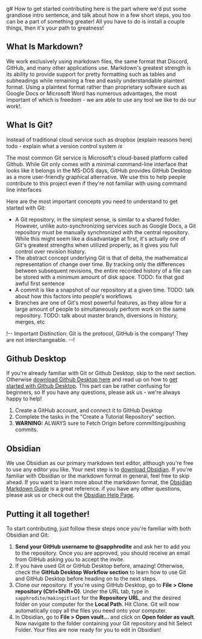 g# How to get started contributing
here is the part where we'd put some grandiose intro sentence, and talk about how in a few short steps, you too can be a part of something greater! All you have to do is install a couple things, then it's your path to greatness! 

## What Is Markdown?
We work exclusively using markdown files, the same format that Discord, GitHub, and many other applications use. Markdown's greatest strength is its ability to provide support for pretty formatting such as tables and subheadings while remaining a free and easily understandable plaintext format. Using a plaintext format rather than proprietary software such as Google Docs or Microsoft Word has numerous advantages, the most important of which is freedom - we are able to use any tool we like to do our work!. 

## What Is Git?
Instead of traditional cloud service such as dropbox (explain reasons here)
todo - explain what a version control system *is*

The most common Git service is Microsoft's cloud-based platform called Github. While Git only comes with a minimal command-line interface that looks like it belongs in the MS-DOS days, GitHub provides GitHub Desktop as a more user-friendly graphical alternative. We use this to help people contribute to this project even if they're not familiar with using command line interfaces

Here are the most important concepts you need to understand to get started with Git:
- A Git repository, in the simplest sense, is similar to a shared folder. However, unlike auto-synchronizing services such as Google Docs, a Git repository must be manually synchronized with the central repository. While this might seem like a disadvantage at first, it's actually one of Git's greatest strengths when utilized properly, as it gives you full control over revision history. 
- The abstract concept underlying Git is that of delta, the mathematical representation of change over time. By tracking only the differences between subsequent revisions, the entire recorded history of a file can be stored with a minimum amount of disk space. TODO: fix that god awful first sentence
- A commit is like a snapshot of our repository at a given time. TODO: talk about how this factors into people's workflows
- Branches are one of Git's most powerful features, as they allow for a large amount of people to simultaneously perform work on the same repository.  TODO: talk about master branch, diversions in history, merges, etc

!-- Important Distinction: Git is the protocol, GitHub is the company! They are not interchangeable. --!

## Github Desktop
If you're already familiar with Git or Github Desktop, skip to the next section. Otherwise [download Github Desktop here](https://desktop.github.com/) and read up on how to [get started with Github Desktop](https://docs.github.com/en/desktop/installing-and-configuring-github-desktop/overview/getting-started-with-github-desktop). This part can be rather confusing for beginners, so If you have any questions, please ask us - we're always happy to help!

1. Create a GitHub account, and connect it to GitHub Desktop
2. Complete the tasks in the "Create a Tutorial Repository" section.
3. **WARNING:** ALWAYS sure to Fetch Origin before committing/pushing commits.

## Obsidian
We use Obsidian as our primary markdown text editor, although you're free to use any editor you like.
Your next step is to  [download Obsidian](https://obsidian.md/download). If you're familiar with Obsidian or the markdown format in general, feel free to skip ahead. If you want to learn more about the markdown format, the [Obsidian Markdown Guide](https://help.obsidian.md/Editing+and+formatting/Editing+and+previewing+Markdown) is a great reference. if you have any other questions, please ask us or check out the [Obsidian Help Page](https://help.obsidian.md/Home).

## Putting it all together!
To start contributing, just follow these steps once you're familiar with both Obsidian and Git:
1. **Send your GitHub username to @sapphrodite** and ask her to add you to the repository. Once you are approved, you should receive an email from GitHub asking you to accept the invite.
2. If you have used Git or GitHub Desktop before, amazing! Otherwise, check the **GitHub Desktop Workflow section** to learn how to use Git and GitHub Desktop before heading on to the next steps. 
3. Clone our repository. If you're using GitHub Desktop, go to **File > Clone repository (Ctrl+Shift+O)**. Under the URL tab, type in `sapphrodite/makingitlast` for the **Repository URL**, and the desired folder on your computer for the **Local Path**. Hit Clone. Git will now automatically copy all the files you need onto your computer.
4. In Obsidian, go to **File > Open vault...** and click on **Open folder as vault**. Now navigate to the folder containing your Git repository and hit Select Folder. Your files are now ready for you to edit in Obsidian!